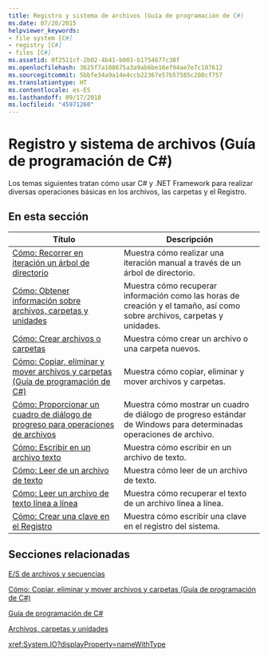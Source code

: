 ```yaml
---
title: Registro y sistema de archivos (Guía de programación de C#)
ms.date: 07/20/2015
helpviewer_keywords:
- file system [C#]
- registry [C#]
- files [C#]
ms.assetid: 0f2511cf-2b02-4b41-b001-b1754677c38f
ms.openlocfilehash: 3625f7a108675a3a9ab6be16ef94ae7e7c107612
ms.sourcegitcommit: 5bbfe34a9a14e4ccb22367e57b57585c208cf757
ms.translationtype: HT
ms.contentlocale: es-ES
ms.lasthandoff: 09/17/2018
ms.locfileid: "45971260"
---
```

# <a name="file-system-and-the-registry-c-programming-guide"></a>Registro y sistema de archivos (Guía de programación de C#)
Los temas siguientes tratan cómo usar C# y .NET Framework para realizar diversas operaciones básicas en los archivos, las carpetas y el Registro.  
  
## <a name="in-this-section"></a>En esta sección  
  
|**Título**|**Descripción**|  
|---------------|---------------------|  
|[Cómo: Recorrer en iteración un árbol de directorio](../../../csharp/programming-guide/file-system/how-to-iterate-through-a-directory-tree.md)|Muestra cómo realizar una iteración manual a través de un árbol de directorio.|  
|[Cómo: Obtener información sobre archivos, carpetas y unidades](../../../csharp/programming-guide/file-system/how-to-get-information-about-files-folders-and-drives.md)|Muestra cómo recuperar información como las horas de creación y el tamaño, así como sobre archivos, carpetas y unidades.|  
|[Cómo: Crear archivos o carpetas](../../../csharp/programming-guide/file-system/how-to-create-a-file-or-folder.md)|Muestra cómo crear un archivo o una carpeta nuevos.|  
|[Cómo: Copiar, eliminar y mover archivos y carpetas (Guía de programación de C#)](../../../csharp/programming-guide/file-system/how-to-copy-delete-and-move-files-and-folders.md)|Muestra cómo copiar, eliminar y mover archivos y carpetas.|  
|[Cómo: Proporcionar un cuadro de diálogo de progreso para operaciones de archivos](../../../csharp/programming-guide/file-system/how-to-provide-a-progress-dialog-box-for-file-operations.md)|Muestra cómo mostrar un cuadro de diálogo de progreso estándar de Windows para determinadas operaciones de archivo.|  
|[Cómo: Escribir en un archivo texto](../../../csharp/programming-guide/file-system/how-to-write-to-a-text-file.md)|Muestra cómo escribir en un archivo de texto.|  
|[Cómo: Leer de un archivo de texto](../../../csharp/programming-guide/file-system/how-to-read-from-a-text-file.md)|Muestra cómo leer de un archivo de texto.|  
|[Cómo: Leer un archivo de texto línea a línea](../../../csharp/programming-guide/file-system/how-to-read-a-text-file-one-line-at-a-time.md)|Muestra cómo recuperar el texto de un archivo línea a línea.|  
|[Cómo: Crear una clave en el Registro](../../../csharp/programming-guide/file-system/how-to-create-a-key-in-the-registry.md)|Muestra cómo escribir una clave en el registro del sistema.|  
  
## <a name="related-sections"></a>Secciones relacionadas  
 [E/S de archivos y secuencias](../../../standard/io/index.md)  
  
 [Cómo: Copiar, eliminar y mover archivos y carpetas (Guía de programación de C#)](../../../csharp/programming-guide/file-system/how-to-copy-delete-and-move-files-and-folders.md)  
  
 [Guía de programación de C#](../../../csharp/programming-guide/index.md)  
  
 [Archivos, carpetas y unidades](../../../csharp/programming-guide/file-system/index.md)  
  
 <xref:System.IO?displayProperty=nameWithType>
